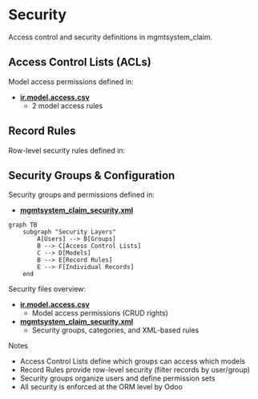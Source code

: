 # Security

Access control and security definitions in mgmtsystem_claim.

## Access Control Lists (ACLs)

Model access permissions defined in:
- **[ir.model.access.csv](../mgmtsystem_claim/security/ir.model.access.csv)**
  - 2 model access rules

## Record Rules

Row-level security rules defined in:

## Security Groups & Configuration

Security groups and permissions defined in:
- **[mgmtsystem_claim_security.xml](../mgmtsystem_claim/security/mgmtsystem_claim_security.xml)**

```mermaid
graph TB
    subgraph "Security Layers"
        A[Users] --> B[Groups]
        B --> C[Access Control Lists]
        C --> D[Models]
        B --> E[Record Rules]
        E --> F[Individual Records]
    end
```

Security files overview:
- **[ir.model.access.csv](../mgmtsystem_claim/security/ir.model.access.csv)**
  - Model access permissions (CRUD rights)
- **[mgmtsystem_claim_security.xml](../mgmtsystem_claim/security/mgmtsystem_claim_security.xml)**
  - Security groups, categories, and XML-based rules

Notes
- Access Control Lists define which groups can access which models
- Record Rules provide row-level security (filter records by user/group)
- Security groups organize users and define permission sets
- All security is enforced at the ORM level by Odoo
